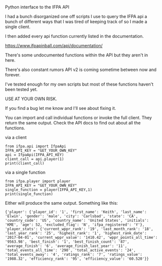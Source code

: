 Python interface to the IFPA API

I had a bunch disorganized one off scripts I use to query the IFPA api a bunch of different ways that I was tired of keeping track of so I made a single client.


I then added every  api function currently listed in the documentation.

https://www.ifpapinball.com/api/documentation/



There's some undocumented functions within the API but they aren't in here.

There's also constant rumors API v2 is coming sometime between now and forever. 

I've tested enough for my own scripts but most of these functions haven't been tested yet.

USE AT YOUR OWN RISK.

If you find a bug let me know and I'll see about fixing it.

You can import and call individual functions or invoke the full client.
They return the same output.  Check the API docs to find out about all the functions.

via a client
```
from ifpa.api import IfpaApi
IFPA_API_KEY = "GET_YOUR_OWN_KEY"
api = IfpaApi(IFPA_API_KEY)
client_call = api.player(1)
print(client_call)

```

via a single function
```
from ifpa.player import player
IFPA_API_KEY = "GET_YOUR_OWN_KEY"
single_function = player(IFPA_API_KEY,1)
print(single_function)
```

Either will produce the same output.  Something like this:

```
{'player': {'player_id': '1', 'first_name': 'Keith', 'last_name': 'Elwin', 'gender': 'male', 'city': 'Carlsbad', 'state': 'CA', 'country_code': 'US', 'country_name': 'United States', 'initials': 'KME', 'age': 52, 'excluded_flag': 'N', 'ifpa_registered': 'Y'}, 'player_stats': {'current_wppr_rank': '19', 'last_month_rank': '18', 'last_year_rank': '25', 'highest_rank': '1', 'highest_rank_date': '2017-04-01', 'current_wppr_value': '1410.42', 'wppr_points_all_time': '9563.98', 'best_finish': '1', 'best_finish_count': '87', 'average_finish': '6', 'average_finish_last_year': '11', 'total_events_all_time': '290', 'total_active_events': '24', 'total_events_away': '4', 'ratings_rank': '7', 'ratings_value': '1988.32', 'efficiency_rank': '95', 'efficiency_value': '60.520'}}
```
